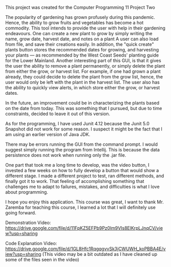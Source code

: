 This project was created for the Computer Programming 11 Project Two

The popularity of gardening has grown profusely during this pandemic.
Hence, the ability to grow fruits and vegetables has become a hot commodity.
This tool intends to provide the user with help in their gardening endeavours.
One can create a new plant to grow by simply writing the name, grow date, harvest date, and notes on a plant
A user can also load from file, and save their creations easily.
In addition, the "quick create" plants button stores the recommended dates for growing, and harvesting your plants — as
recommended by the West Coast Seeds' planting guide for the Lower Mainland.
Another interesting part of this GUI, is that it gives the user the ability to remove a plant permanently, or simply delete the plant from
either the grow, or harvest list.
For example, if one had grown a plant already, they could decide to delete the plant from the grow list, hence,
the user would only be left with the plant in the harvest list.
The user also has the ability to quickly view alerts, in which store either the grow, or harvest dates.

In the future, an improvement could be in characterizing the plants based on the date from today.
This was something that I pursued, but due to time constraints, decided to leave it out of this version.

As for the programming,
I have used Junit 4.12 because the Junit 5.0 Snapshot did not work for some reason.
I suspect it might be the fact that I am using an earlier version of Java JDK.
    
There may be errors running the GUI from the command prompt. I would suggest simply running the program from Intellij.
This is because the data persistence does not work when running only the .jar file. 

One part that took me a long time to develop, was the video button, I invested a few weeks on how to fully develop a
button that would show a different stage. I made a different project to test, ran different methods, and finally got it to work.
That feeling of accomplishing something that challenges me to adapt to failures, mistakes, and difficulties is what I
love about programming.

I hope you enjoy this application. This course was great, I want to thank Mr. Zaremba for teaching this course, I learned a lot that I will definitely use going forward.


Demonstration Video: https://drive.google.com/file/d/11FpKZ5EFPb9Pz0lm9VIs8ElKrpLJnqCV/view?usp=sharing

Code Explanation Video: https://drive.google.com/file/d/1GL8Hfc1RqgqgvvSk3jCWUWH_koPBBA4E/view?usp=sharing
(This video may be a bit outdated as I have cleaned up some of the files seen in the video)